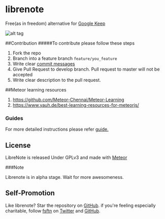# librenote
Free(as in freedom) alternative for [Google Keep](https://keep.google.com/)

![alt tag](https://raw.githubusercontent.com/rajanand02/librenote/master/public/images/LibreNote.png)

##Contribution
#####To contribute please follow these steps

1. Fork the repo
2. Branch into a feature branch `feature/you_feature`
3. Write clear [commit messages](https://github.com/erlang/otp/wiki/Writing-good-commit-messages)
4. Give Pull Request to develop branch. Pull request to master will not be accepted
5. Write clear description to the pull request.

##Meteor learning resources
1. https://github.com/Meteor-Chennai/Meteor-Learning
2. https://www.yauh.de/best-learning-resources-for-meteorjs/

### Guides
For more detailed instructions please refer [guide.](https://github.com/FSFTN/librenote/wiki/Guide)

## License

LibreNote is released Under GPLv3 and made with [Meteor](https://www.meteor.com)

###Note

Librenote is in alpha stage. Wait for more awesomeness.

## Self-Promotion

Like librenote?  Star the repository on
[GitHub](https://github.com/fsftn/librenote). if
you're feeling especially charitable, follow [fsftn](http://fsftn.org) on
[Twitter](http://twitter.com/fsftamilnadu) and
[GitHub](https://github.com/fsftn).
